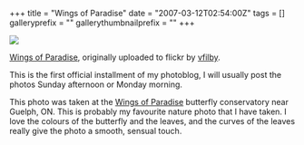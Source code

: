 +++
title = "Wings of Paradise"
date = "2007-03-12T02:54:00Z"
tags = []
galleryprefix = ""
gallerythumbnailprefix = ""
+++

[
![](http://farm1.static.flickr.com/27/103768562_b5e5956b43.jpg)](http://www.flickr.com/photos/vfilby/103768562/
"photo sharing" )

[Wings of Paradise](http://www.flickr.com/photos/vfilby/103768562/),
originally uploaded to flickr by
[vfilby](http://www.flickr.com/people/vfilby/).

This is the first official installment of my photoblog, I will usually post
the photos Sunday afternoon or Monday morning.

This photo was taken at the [Wings of
Paradise](http://www.wingsofparadise.com/) butterfly conservatory near Guelph,
ON. This is probably my favourite nature photo that I have taken. I love the
colours of the butterfly and the leaves, and the curves of the leaves really
give the photo a smooth, sensual touch.

